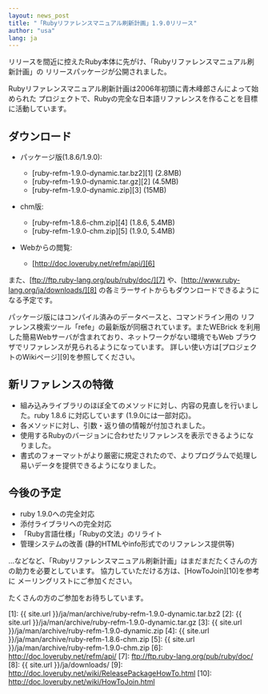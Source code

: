 ```yaml
---
layout: news_post
title: "「Rubyリファレンスマニュアル刷新計画」1.9.0リリース"
author: "usa"
lang: ja
---
```


リリースを間近に控えたRuby本体に先がけ、「Rubyリファレンスマニュアル刷新計画」の リリースパッケージが公開されました。

Rubyリファレンスマニュアル刷新計画は2006年初頭に青木峰郎さんによって始められた
プロジェクトで、Rubyの完全な日本語リファレンスを作ることを目標に活動しています。

## ダウンロード

* パッケージ版(1.8.6/1.9.0):
  * [ruby-refm-1.9.0-dynamic.tar.bz2][1] (2.8MB)
  * [ruby-refm-1.9.0-dynamic.tar.gz][2] (4.5MB)
  * [ruby-refm-1.9.0-dynamic.zip][3] (15MB)

* chm版:
  * [ruby-refm-1.8.6-chm.zip][4] (1.8.6, 5.4MB)
  * [ruby-refm-1.9.0-chm.zip][5] (1.9.0, 5.4MB)

* Webからの閲覧:
  * [http://doc.loveruby.net/refm/api/][6]

また、[ftp://ftp.ruby-lang.org/pub/ruby/doc/][7]
や、[http://www.ruby-lang.org/ja/downloads/][8]
の各ミラーサイトからもダウンロードできるようになる予定です。

パッケージ版にはコンパイル済みのデータベースと、コマンドライン用の
リファレンス検索ツール「refe」の最新版が同梱されています。またWEBrick
を利用した簡易Webサーバが含まれており、ネットワークがない環境でもWeb ブラウザでリファレンスが見られるようになっています。
詳しい使い方は[プロジェクトのWikiページ][9]を参照してください。

## 新リファレンスの特徴

* 組み込みライブラリのほぼ全てのメソッドに対し、内容の見直しを行いました。ruby 1.8.6 に対応しています (1.9.0には一部対応)。
* 各メソッドに対し、引数・返り値の情報が付加されました。
* 使用するRubyのバージョンに合わせたリファレンスを表示できるようになりました。
* 書式のフォーマットがより厳密に規定されたので、よりプログラムで処理し易いデータを提供できるようになりました。

## 今後の予定

* ruby 1.9.0への完全対応
* 添付ライブラリへの完全対応
* 「Ruby言語仕様」「Rubyの文法」のリライト
* 管理システムの改善 (静的HTMLやinfo形式でのリファレンス提供等)

…などなど、「Rubyリファレンスマニュアル刷新計画」はまだまだたくさんの方の助力を必要としています。
協力していただける方は、[HowToJoin][10]を参考に メーリングリストにご参加ください。

たくさんの方のご参加をお待ちしています。



[1]: {{ site.url }}/ja/man/archive/ruby-refm-1.9.0-dynamic.tar.bz2
[2]: {{ site.url }}/ja/man/archive/ruby-refm-1.9.0-dynamic.tar.gz
[3]: {{ site.url }}/ja/man/archive/ruby-refm-1.9.0-dynamic.zip
[4]: {{ site.url }}/ja/man/archive/ruby-refm-1.8.6-chm.zip
[5]: {{ site.url }}/ja/man/archive/ruby-refm-1.9.0-chm.zip
[6]: http://doc.loveruby.net/refm/api/
[7]: ftp://ftp.ruby-lang.org/pub/ruby/doc/
[8]: {{ site.url }}/ja/downloads/
[9]: http://doc.loveruby.net/wiki/ReleasePackageHowTo.html
[10]: http://doc.loveruby.net/wiki/HowToJoin.html
